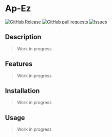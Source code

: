 # Ap-Ez
[![GitHub Release](https://img.shields.io/github/release/zjayers/ap-ez.svg?style=flat)](https://github.com/zjayers/ap-ez/releases)
[![GitHub pull requests](https://img.shields.io/github/issues-pr/zjayers/ap-ez.svg?style=flat)](https://github.com/zjayers/ap-ez/pulls)
[![Issues](https://img.shields.io/github/issues-raw/zjayers/ap-ez.svg?maxAge=25000)](https://github.com/zjayers/ap-ez/issues)

## Description

> Work in progress

## Features

> Work in progress

## Installation

> Work in progress

## Usage

> Work in progress
